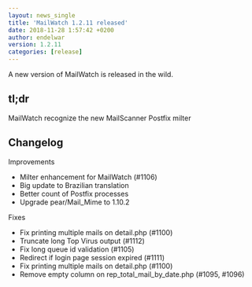 ```yaml
---
layout: news_single
title: 'MailWatch 1.2.11 released'
date: 2018-11-28 1:57:42 +0200
author: endelwar
version: 1.2.11
categories: [release]
---
```


A new version of MailWatch is released in the wild.

## tl;dr
MailWatch recognize the new MailScanner Postfix milter

## Changelog

Improvements
- Milter enhancement for MailWatch (#1106)
- Big update to Brazilian translation
- Better count of Postfix processes
- Upgrade pear/Mail_Mime to 1.10.2

Fixes
- Fix printing multiple mails on detail.php (#1100)
- Truncate long Top Virus output (#1112)
- Fix long queue id validation (#1105)
- Redirect if login page session expired (#1111)
- Fix printing multiple mails on detail.php (#1100)
- Remove empty column on rep_total_mail_by_date.php (#1095, #1096)